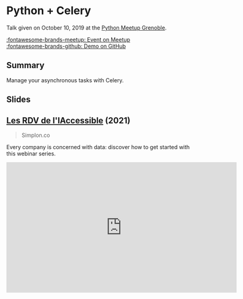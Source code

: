 # Python + Celery

Talk given on October 10, 2019 at the [Python Meetup Grenoble][meetup].

[:fontawesome-brands-meetup: Event on Meetup][event] <br>
[:fontawesome-brands-github: Demo on GitHub][repository]

## Summary

Manage your asynchronous tasks with Celery.

## Slides

## [Les RDV de l'IAccessible](https://app.livestorm.co/simplon-3) (2021)

> Simplon.co

Every company is concerned with data: discover how to get started with this webinar series.

<iframe
    src="https://talks.romain-clement.net/talk_python_celery.html"
    width="600"
    height="340"
    scrolling="no"
    frameborder="0"
    webkitallowfullscreen
    mozallowfullscreen
    allowfullscreen
></iframe>

[meetup]: https://www.meetup.com/fr-FR/Groupe-dutilisateurs-Python-Grenoble/ "Python Meetup Grenoble"
[event]: https://www.meetup.com/fr-FR/Groupe-dutilisateurs-Python-Grenoble/events/258789375/ "Meetup Event"
[repository]: https://github.com/rclement/talks/tree/master/talk-python-celery
